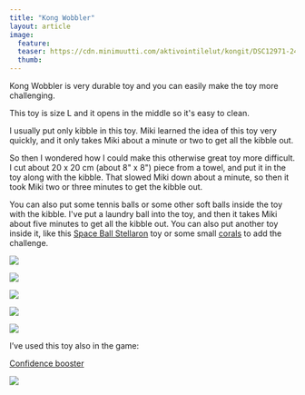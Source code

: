 ```yaml
---
title: "Kong Wobbler"
layout: article
image:
  feature:
  teaser: https://cdn.minimuutti.com/aktivointilelut/kongit/DSC12971-245px.jpg
  thumb:
---
```


Kong Wobbler is very durable toy and you can easily make the toy more challenging.

This toy is size L and it opens in the middle so it's easy to clean.

I usually put only kibble in this toy. Miki learned the idea of this toy very quickly, and it only takes Miki about a minute or two to get all the kibble out.

So then I wondered how I could make this otherwise great toy more difficult. I cut about 20 x 20 cm (about 8" x 8") piece from a towel, and put it in the toy along with the kibble. That slowed Miki down about a minute, so then it took Miki two or three minutes to get the kibble out.

You can also put some tennis balls or some other soft balls inside the toy with the kibble. I've put a laundry ball into the toy, and then it takes Miki about five minutes to get all the kibble out. You can also put another toy inside it, like this [Space Ball Stellaron](/en/treat-dispensers/space-ball-stellaron/) toy or some small [corals](/en/brain-games/corals/) to add the challenge.

![](https://cdn.minimuutti.com/aktivointilelut/kongit/DSC12846_2-800px.jpg)

![](https://cdn.minimuutti.com/aktivointilelut/kongit/DSC12971_2-800px.jpg)

![](https://cdn.minimuutti.com/aktivointilelut/kongit/DSC57921-800px.jpg)

![](https://cdn.minimuutti.com/aktivointilelut/kongit/DS41310-800px.jpg)

![](https://cdn.minimuutti.com/aktivointilelut/kongit/DS60245-800px.jpg)

I’ve used this toy also in the game:

[Confidence booster](/en/brain-games/confidence-booster/)

[![](https://cdn.minimuutti.com/aktivointi/itsevarmuusbuusteri/DS33929-800px.jpg)](/en/brain-games/confidence-booster/)
